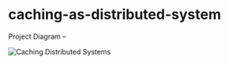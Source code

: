 # caching-as-distributed-system
Project Diagram –

![Caching Distributed Systems](https://github.com/Abu-Zakaria/caching-as-distributed-system/assets/21192802/b3758d0a-0c04-4bd7-9f2a-9d78236e138f)
